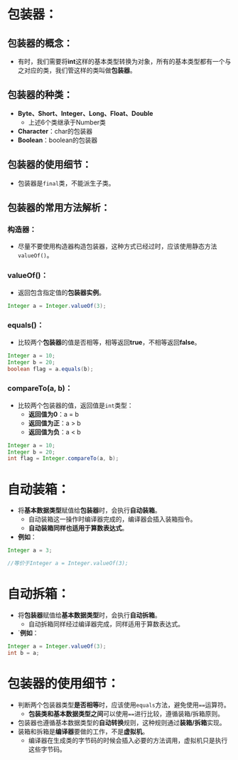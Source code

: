 # 包装器：
## 包装器的概念：

- 有时，我们需要将**int**这样的基本类型转换为对象，所有的基本类型都有一个与之对应的类，我们管这样的类叫做**包装器**。
## 包装器的种类：

- **Byte、Short、Integer、Long、Float、Double**
   - 上述6个类继承于Number类
- **Character**：char的包装器
- **Boolean**：boolean的包装器
## 包装器的使用细节：

- 包装器是`final`类，不能派生子类。
## 包装器的常用方法解析：
### 构造器：

- 尽量不要使用构造器构造包装器，这种方式已经过时，应该使用静态方法`valueOf()`。
### valueOf()：

- 返回包含指定值的**包装器实例**。
```java
Integer a = Integer.valueOf(3);
```
### equals()：

- 比较两个**包装器**的值是否相等，相等返回**true**，不相等返回**false**。
```java
Integer a = 10;
Integer b = 20;
boolean flag = a.equals(b);
```
### compareTo(a, b)：

- 比较两个包装器的值，返回值是`int`类型：
   - **返回值为0**：a = b
   - **返回值为正**：a > b
   - **返回值为负**：a < b
```java
Integer a = 10;
Integer b = 20;
int flag = Integer.compareTo(a, b);
```
# 自动装箱：

- 将**基本数据类型**赋值给**包装器**时，会执行**自动装箱**。
   - 自动装箱这一操作时编译器完成的，编译器会插入装箱指令。
   - **自动装箱同样也适用于算数表达式**。
- **例如**：
```java
Integer a = 3;

//等价于Integer a = Integer.valueOf(3);
```
# 自动拆箱：

- 将**包装器**赋值给**基本数据类型**时，会执行**自动拆箱**。
   - 自动拆箱同样经过编译器完成，同样适用于算数表达式。
- `**例如**：
```java
Integer a = Integer.valueOf(3);
int b = a;
```
# 包装器的使用细节：

- 判断两个包装器类型**是否相等**时，应该使用`equals`方法，避免使用`==`运算符。
   - **包装类和基本数据类型之间**可以使用`==`进行比较，遵循装箱/拆箱原则。
- 包装器也遵循基本数据类型的**自动转换**规则，这种规则通过**装箱/拆箱**实现。
- 装箱和拆箱是**编译器**要做的工作，不是**虚拟机**。
   - 编译器在生成类的字节码的时候会插入必要的方法调用，虚拟机只是执行这些字节码。
